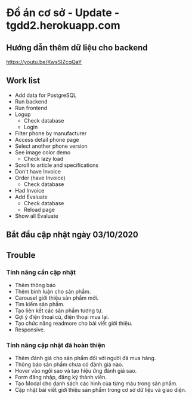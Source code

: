 # Đồ án cơ sở - Update - tgdd2.herokuapp.com

## Hướng dẫn thêm dữ liệu cho backend
https://youtu.be/KwsSlZcqQaY

## Work list
- Add data for PostgreSQL
- Run backend
- Run frontend
- Logup
  + Check database
  + Login
- Filter phone by manufacturer
- Access detail phone page
- Select another phone version
- See image color demo
  + Check lazy load
- Scroll to article and specifications
- Don't have Invoice
- Order (have Invoice)
  + Check database
- Had Invoice
- Add Evaluate
  + Check database
  + Reload page
- Show all Evaluate

## Bắt đầu cập nhật ngày 03/10/2020

## Trouble

### Tính năng cần cập nhật

- Thêm thông báo
- Thêm bình luận cho sản phẩm.
- Carousel giới thiệu sản phẩm mới.
- Tìm kiếm sản phẩm.
- Tạo liên kết các sản phẩm tương tự.
- Gợi ý điện thoại cũ, điện thoại mua lại.
- Tạo chức năng readmore cho bài viết giới thiệu.
- Responsive.

### Tính năng cập nhật đã hoàn thiện

- Thêm đánh giá cho sản phẩm đối với người đã mua hàng.
- Thông báo sản phẩm chưa có đánh giá nào.
- Hover vào ngôi sao và tạo hiệu ứng đánh giá sao.
- Form đăng nhập, đăng ký thành viên.
- Tạo Modal cho danh sách các hình của từng màu trong sản phẩm.
- Cập nhật bài viết giới thiệu sản phẩm trong cơ sở dữ liệu và giao diện.
